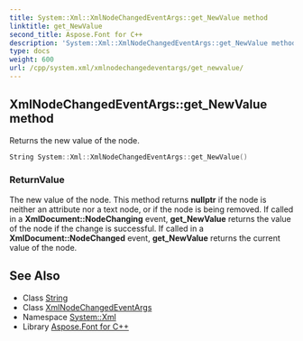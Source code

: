 ```yaml
---
title: System::Xml::XmlNodeChangedEventArgs::get_NewValue method
linktitle: get_NewValue
second_title: Aspose.Font for C++
description: 'System::Xml::XmlNodeChangedEventArgs::get_NewValue method. Returns the new value of the node in C++.'
type: docs
weight: 600
url: /cpp/system.xml/xmlnodechangedeventargs/get_newvalue/
---
```

## XmlNodeChangedEventArgs::get_NewValue method


Returns the new value of the node.

```cpp
String System::Xml::XmlNodeChangedEventArgs::get_NewValue()
```


### ReturnValue

The new value of the node. This method returns **nullptr** if the node is neither an attribute nor a text node, or if the node is being removed. If called in a **XmlDocument::NodeChanging** event, **get_NewValue** returns the value of the node if the change is successful. If called in a **XmlDocument::NodeChanged** event, **get_NewValue** returns the current value of the node.

## See Also

* Class [String](../../../system/string/)
* Class [XmlNodeChangedEventArgs](../)
* Namespace [System::Xml](../../)
* Library [Aspose.Font for C++](../../../)
